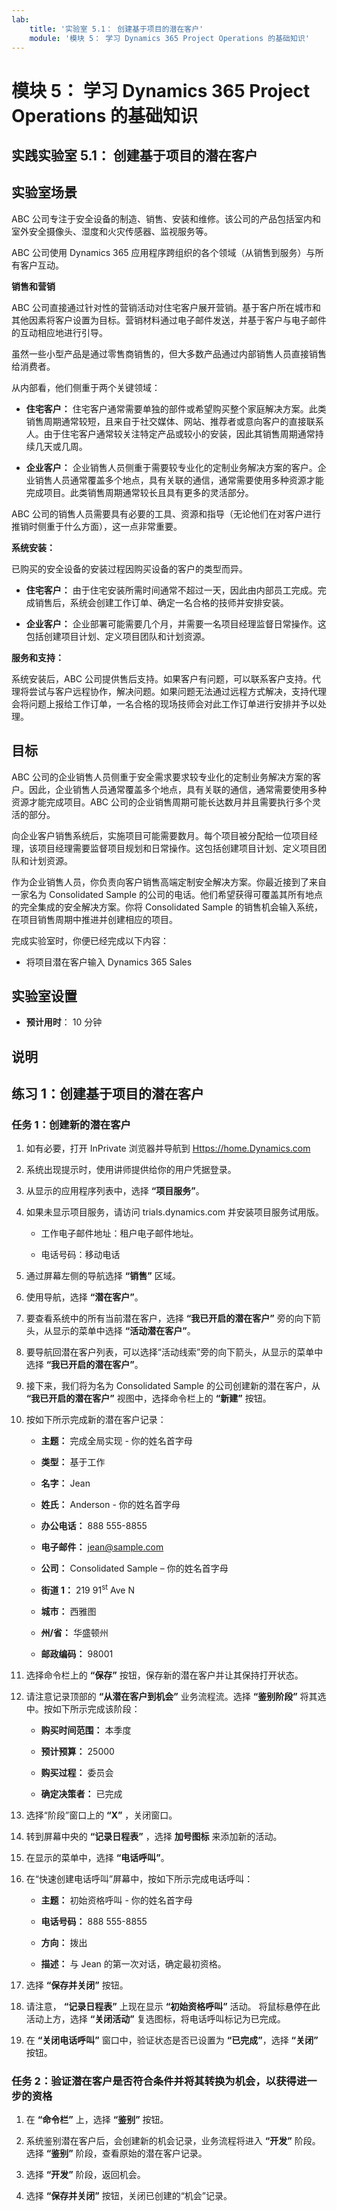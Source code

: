 ```yaml
---
lab:
    title: '实验室 5.1： 创建基于项目的潜在客户'
    module: '模块 5： 学习 Dynamics 365 Project Operations 的基础知识'
---
```


模块 5： 学习 Dynamics 365 Project Operations 的基础知识
========================

## 实践实验室 5.1： 创建基于项目的潜在客户

## 实验室场景

ABC 公司专注于安全设备的制造、销售、安装和维修。该公司的产品包括室内和室外安全摄像头、湿度和火灾传感器、监视服务等。 

ABC 公司使用 Dynamics 365 应用程序跨组织的各个领域（从销售到服务）与所有客户互动。 

**销售和营销**

ABC 公司直接通过针对性的营销活动对住宅客户展开营销。基于客户所在城市和其他因素将客户设置为目标。营销材料通过电子邮件发送，并基于客户与电子邮件的互动相应地进行引导。 

虽然一些小型产品是通过零售商销售的，但大多数产品通过内部销售人员直接销售给消费者。

从内部看，他们侧重于两个关键领域： 

- **住宅客户：** 住宅客户通常需要单独的部件或希望购买整个家庭解决方案。此类销售周期通常较短，且来自于社交媒体、网站、推荐者或意向客户的直接联系人。由于住宅客户通常较关注特定产品或较小的安装，因此其销售周期通常持续几天或几周。 

- **企业客户：** 企业销售人员侧重于需要较专业化的定制业务解决方案的客户。企业销售人员通常覆盖多个地点，具有关联的通信，通常需要使用多种资源才能完成项目。此类销售周期通常较长且具有更多的灵活部分。 

ABC 公司的销售人员需要具有必要的工具、资源和指导（无论他们在对客户进行推销时侧重于什么方面），这一点非常重要。 

**系统安装：**

已购买的安全设备的安装过程因购买设备的客户的类型而异。 

- **住宅客户：** 由于住宅安装所需时间通常不超过一天，因此由内部员工完成。完成销售后，系统会创建工作订单、确定一名合格的技师并安排安装。 

- **企业客户：** 企业部署可能需要几个月，并需要一名项目经理监督日常操作。这包括创建项目计划、定义项目团队和计划资源。 

**服务和支持：**

系统安装后，ABC 公司提供售后支持。如果客户有问题，可以联系客户支持。代理将尝试与客户远程协作，解决问题。如果问题无法通过远程方式解决，支持代理会将问题上报给工作订单，一名合格的现场技师会对此工作订单进行安排并予以处理。 
## 目标

ABC 公司的企业销售人员侧重于安全需求要求较专业化的定制业务解决方案的客户。因此，企业销售人员通常覆盖多个地点，具有关联的通信，通常需要使用多种资源才能完成项目。ABC 公司的企业销售周期可能长达数月并且需要执行多个灵活的部分。 

向企业客户销售系统后，实施项目可能需要数月。每个项目被分配给一位项目经理，该项目经理需要监督项目规划和日常操作。这包括创建项目计划、定义项目团队和计划资源。 

作为企业销售人员，你负责向客户销售高端定制安全解决方案。你最近接到了来自一家名为 Consolidated Sample 的公司的电话。他们希望获得可覆盖其所有地点的完全集成的安全解决方案。你将 Consolidated Sample 的销售机会输入系统，在项目销售周期中推进并创建相应的项目。 

完成实验室时，你便已经完成以下内容：

- 将项目潜在客户输入 Dynamics 365 Sales

## 实验室设置

  - **预计用时**： 10 分钟

## 说明

## 练习 1：创建基于项目的潜在客户

### 任务 1：创建新的潜在客户

1. 如有必要，打开 InPrivate 浏览器并导航到 [Https://home.Dynamics.com](https://home.dynamics.com/) 

2. 系统出现提示时，使用讲师提供给你的用户凭据登录。 

3. 从显示的应用程序列表中，选择 **“项目服务”**。 

4. 如果未显示项目服务，请访问 trials.dynamics.com 并安装项目服务试用版。 

	- 工作电子邮件地址：租户电子邮件地址。 

	- 电话号码：移动电话

5. 通过屏幕左侧的导航选择 **“销售”** 区域。 

6. 使用导航，选择 **“潜在客户”**。 

7. 要查看系统中的所有当前潜在客户，选择 **“我已开启的潜在客户”** 旁的向下箭头，从显示的菜单中选择 **“活动潜在客户”**。 

8. 要导航回潜在客户列表，可以选择“活动线索”旁的向下箭头，从显示的菜单中选择 **“我已开启的潜在客户”**。 

9. 接下来，我们将为名为 Consolidated Sample 的公司创建新的潜在客户，从 **“我已开启的潜在客户”** 视图中，选择命令栏上的 **“新建”** 按钮。

10. 按如下所示完成新的潜在客户记录：

	- **主题：** 完成全局实现 - 你的姓名首字母

	- **类型：** 基于工作

	- **名字：** Jean

	- **姓氏：** Anderson - 你的姓名首字母

	- **办公电话：** 888 555-8855

	- **电子邮件：** jean@sample.com

	- **公司：** Consolidated Sample – 你的姓名首字母

	- **街道 1：**  219 91<sup data-htmlnode="">st</sup> Ave N

	- **城市：** 西雅图

	- **州/省：** 华盛顿州

	- **邮政编码：** 98001 

11. 选择命令栏上的 **“保存”** 按钮，保存新的潜在客户并让其保持打开状态。

12. 请注意记录顶部的 **“从潜在客户到机会”** 业务流程流。选择 **“鉴别阶段”** 将其选中。按如下所示完成该阶段：

	- **购买时间范围：** 本季度

	- **预计预算：** 25000  

	- **购买过程：** 委员会

	- **确定决策者：** 已完成

13. 选择“阶段”窗口上的 **“X”** ，关闭窗口。 

14. 转到屏幕中央的 **“记录日程表”** ，选择 **加号图标** 来添加新的活动。 

15. 在显示的菜单中，选择 **“电话呼叫”**。

16. 在“快速创建电话呼叫”屏幕中，按如下所示完成电话呼叫：

	- **主题：** 初始资格呼叫 - 你的姓名首字母  

	- **电话号码：** 888 555-8855

	- **方向：** 拨出

	- **描述：** 与 Jean 的第一次对话，确定最初资格。 

17. 选择 **“保存并关闭”** 按钮。

18. 请注意， **“记录日程表”** 上现在显示 **“初始资格呼叫”** 活动。 将鼠标悬停在此活动上方，选择 **“关闭活动”** 复选图标，将电话呼叫标记为已完成。

19. 在 **“关闭电话呼叫”** 窗口中，验证状态是否已设置为 **“已完成”**，选择 **“关闭”** 按钮。

 

### 任务 2：验证潜在客户是否符合条件并将其转换为机会，以获得进一步的资格

1. 在 **“命令栏”** 上，选择 **“鉴别”** 按钮。 

2. 系统鉴别潜在客户后，会创建新的机会记录，业务流程将进入 **“开发”** 阶段。 选择 **“鉴别”** 阶段，查看原始的潜在客户记录。

3. 选择 **“开发”** 阶段，返回机会。

4. 选择 **“保存并关闭”** 按钮，关闭已创建的“机会”记录。 

